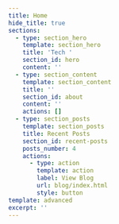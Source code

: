 ```yaml
---
title: Home
hide_title: true
sections:
  - type: section_hero
    template: section_hero
    title: 'Tech '
    section_id: hero
    content: ''
  - type: section_content
    template: section_content
    title: ''
    section_id: about
    content: ''
    actions: []
  - type: section_posts
    template: section_posts
    title: Recent Posts
    section_id: recent-posts
    posts_number: 4
    actions:
      - type: action
        template: action
        label: View Blog
        url: blog/index.html
        style: button
template: advanced
excerpt: ''
---
```

